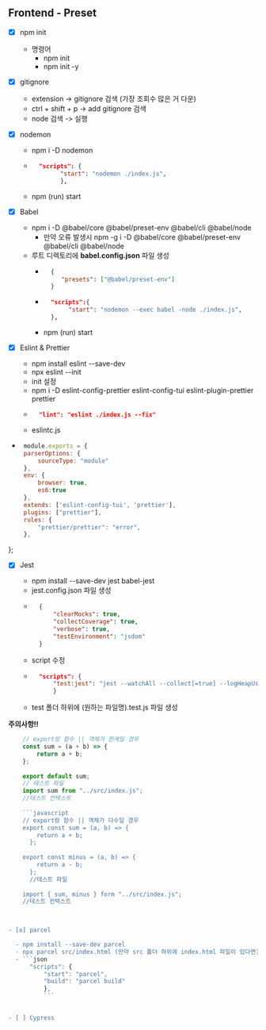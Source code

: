 ## Frontend - Preset

- [x] npm init

  - 명령어
    - npm init
    - npm init -y

- [x] gitignore

  - extension -> gitignore 검색 (가장 조회수 많은 거 다운)
  - ctrl + shift + p -> add gitignore 검색
  - node 검색 -> 실행

- [x] nodemon
  - npm i -D nodemon
  - ```json
      "scripts": {
            "start": "nodemon ./index.js",
            },
    ```
    
  - npm (run) start

- [x] Babel
   - npm i -D @babel/core @babel/preset-env @babel/cli @babel/node
      - 만약 오류 발생시 npm -g i -D @babel/core @babel/preset-env @babel/cli @babel/node
   - 루트 디렉토리에 **babel.config.json** 파일 생성
      - ```json
          {
             "presets": ["@babel/preset-env"]
          }
          ```
     - ```json
         "scripts":{
              "start": "nodemon --exec babel -node ./index.js",
         },
         ```
         
     - npm (run) start

- [x] Eslint & Prettier

    - npm install eslint --save-dev
    - npx eslint --init
    - init 설정
    - npm i -D eslint-config-prettier eslint-config-tui
    eslint-plugin-prettier prettier
    - ```json
        "lint": "eslint ./index.js --fix"
      ```
    - eslintc.js
-  ```javascript
    module.exports = {
    parserOptions: {
        sourceType: "module"
    },
    env: {
        browser: true,
        es6:true
    },
    extends: ['eslint-config-tui', 'prettier'], 
    plugins: ["prettier"],
    rules: {
        "prettier/prettier": "error",
    },
};
      
- [x] Jest

    - npm install --save-dev jest babel-jest
    - jest.config.json 파일 생성
    - ```json
        {
            "clearMocks": true,
            "collectCoverage": true,
            "verbose": true,
            "testEnvironment": "jsdom"
        }
    - script 수정
    - ```json
        "scripts": {
            "test:jest": "jest --watchAll --collect[=true] --logHeapUsage"
            }
    - test 폴더 하위에 (원하는 파일명).test.js 파일 생성

**주의사항!!**
  ```javascript
      // export랑 함수 || 객체가 한계일 경우
      const sum = (a + b) => {
          return a + b;
      };
      
      export default sum;
      // 테스트 파일
      import sum from "../src/index.js";
      //테스트 컨텍스트
      
      ```javascript
      // export랑 함수 || 객체가 다수일 경우
      export const sum = (a, b) => {
          return a + b;
        };
        
      export const minus = (a, b) => {
          return a - b;
        };
        //테스트 파일
        
      import { sum, minus } form "../src/index.js";
      //테스트 컨텍스트
      
  
  
- [x] parcel
 
    - npm install --save-dev parcel
    - npx parcel src/index.html (만약 src 폴더 하위에 index.html 파일이 있다면)
    - ```json
        "scripts": {
            "start": "parcel",
            "build": "parcel build"
            },
            ```

        
- [ ] Cypress
